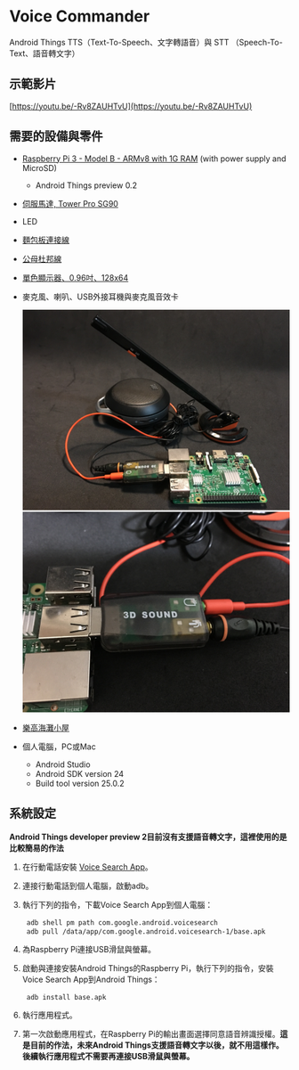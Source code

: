 # Voice Commander

Android Things TTS（Text-To-Speech、文字轉語音）與 STT （Speech-To-Text、語音轉文字）


## 示範影片

[https://youtu.be/-Rv8ZAUHTvU](https://youtu.be/-Rv8ZAUHTvU)

## 需要的設備與零件

* [Raspberry Pi 3 - Model B - ARMv8 with 1G RAM](https://www.adafruit.com/products/3055) (with power supply and MicroSD)
    * Android Things preview 0.2
* [伺服馬達, Tower Pro SG90](http://www.towerpro.com.tw/product/sg90-7/)
* LED
* [麵包板連接線](https://www.adafruit.com/products/153)
* [公母杜邦線](https://www.adafruit.com/products/1954)
* [單色顯示器、0.96吋、128x64](https://www.adafruit.com/products/326)
* 麥克風、喇叭、USB外接耳機與麥克風音效卡

    ![Alt at](https://github.com/macdidi5/Voice-Commander/blob/master/images/IMG_1941.JPG)
    ![Alt at](https://github.com/macdidi5/Voice-Commander/blob/master/images/IMG_1942.JPG)

* [樂高海灘小屋](http://shop.lego.com/en-US/Beach-Hut-31035)
* 個人電腦，PC或Mac
    * Android Studio
    * Android SDK version 24
    * Build tool version 25.0.2

## 系統設定

**Android Things developer preview 2目前沒有支援語音轉文字，這裡使用的是比較簡易的作法**

1. 在行動電話安裝 [Voice Search App](https://play.google.com/store/apps/details?id=com.google.android.voicesearch)。
2. 連接行動電話到個人電腦，啟動adb。
3. 執行下列的指令，下載Voice Search App到個人電腦：

        adb shell pm path com.google.android.voicesearch
        adb pull /data/app/com.google.android.voicesearch-1/base.apk

4. 為Raspberry Pi連接USB滑鼠與螢幕。
5. 啟動與連接安裝Android Things的Raspberry Pi，執行下列的指令，安裝Voice Search App到Android Things：

        adb install base.apk

6. 執行應用程式。
7. 第一次啟動應用程式，在Raspberry Pi的輸出畫面選擇同意語音辨識授權。**這是目前的作法，未來Android Things支援語音轉文字以後，就不用這樣作。後續執行應用程式不需要再連接USB滑鼠與螢幕。**